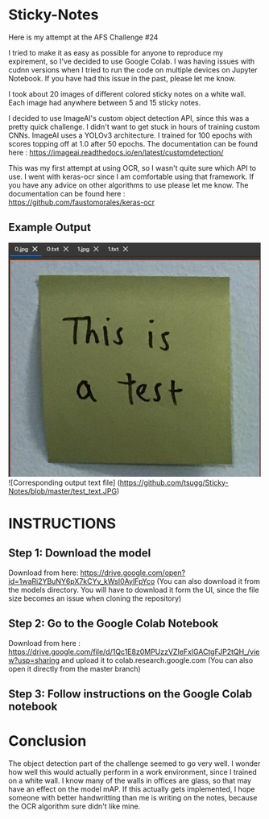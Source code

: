 # Sticky-Notes

Here is my attempt at the AFS Challenge #24 

I tried to make it as easy as possible for anyone to reproduce my expirement, so I've decided to use Google Colab. I was having issues with cudnn versions when I tried to run the code on multiple devices on Jupyter Notebook. If you have had this issue in the past, please let me know.

I took about 20 images of different colored sticky notes on a white wall. Each image had anywhere between 5 and 15 sticky notes.

I decided to use ImageAI's custom object detection API, since this was a pretty quick challenge. I didn't want to get stuck in hours of training custom CNNs. ImageAI uses a YOLOv3 architecture. I trained for 100 epochs with scores topping off at 1.0 after 50 epochs.
The documentation can be found here : https://imageai.readthedocs.io/en/latest/customdetection/

This was my first attempt at using OCR, so I wasn't quite sure which API to use. I went with keras-ocr since I am comfortable using that framework. If you have any advice on other algorithms to use please let me know. 
The documentation can be found here : https://github.com/faustomorales/keras-ocr

## Example Output
![Cropped output image](https://github.com/tsugg/Sticky-Notes/blob/master/test_image.JPG)
![Corresponding output text file] (https://github.com/tsugg/Sticky-Notes/blob/master/test_text.JPG)

# INSTRUCTIONS

## Step 1: Download the model 
Download from here: https://drive.google.com/open?id=1waRi2YBuNY6pX7kCYy_kWsI0AylFpYco
(You can also download it from the models directory. You will have to download it form the UI, since the file size becomes an issue when cloning the repository)

## Step 2: Go to the Google Colab Notebook
Download from here : https://drive.google.com/file/d/1Qc1E8z0MPUzzVZIeFxlGACtgFJP2tQH_/view?usp=sharing
and upload it to colab.research.google.com
(You can also open it directly from the master branch)

## Step 3: Follow instructions on the Google Colab notebook

# Conclusion

The object detection part of the challenge seemed to go very well. I wonder how well this would actually perform in a work environment, since I trained on a white wall. I know many of the walls in offices are glass, so that may have an effect on the model mAP. If this actually gets implemented, I hope someone with better handwritting than me is writing on the notes, because the OCR algorithm sure didn't like mine. 
